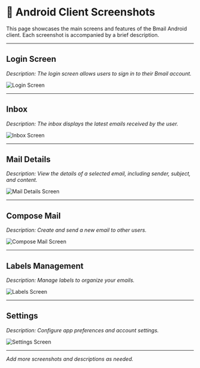 # 📱 Android Client Screenshots

This page showcases the main screens and features of the Bmail Android client.
Each screenshot is accompanied by a brief description.

---

## Login Screen

_Description: The login screen allows users to sign in to their Bmail account._

![Login Screen](images/login.png)

---

## Inbox

_Description: The inbox displays the latest emails received by the user._

![Inbox Screen](images/inbox.png)

---

## Mail Details

_Description: View the details of a selected email, including sender, subject, and content._

![Mail Details Screen](images/mail_details.png)

---

## Compose Mail

_Description: Create and send a new email to other users._

![Compose Mail Screen](images/compose.png)

---

## Labels Management

_Description: Manage labels to organize your emails._

![Labels Screen](images/labels.png)

---

## Settings

_Description: Configure app preferences and account settings._

![Settings Screen](images/settings.png)

---

_Add more screenshots and descriptions as needed._